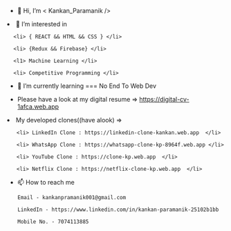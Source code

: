 - 👋 Hi, I’m < Kankan_Paramanik />
 <li>👀 I’m interested in 

      <li> { REACT && HTML && CSS } </li>
      
      <li> {Redux && Firebase} </li>
      
      <l1> Machine Learning </li>
      
      <li> Competitive Programming </li>
      
- 🌱 I’m currently learning 
      === No End To Web Dev
      
- Please have a look at my digital resume => https://digital-cv-1afca.web.app

<li> My developed clones((have alook) =>

       <li> LinkedIn Clone : https://linkedin-clone-kankan.web.app  </li>
       
       <li> WhatsApp Clone : https://whatsapp-clone-kp-8964f.web.app </li>
       
       <li> YouTube Clone : https://clone-kp.web.app  </li>
       
       <li> Netflix Clone : https://netflix-clone-kp.web.app  </li>
 
 
- 📫 How to reach me



      Email - kankanpramanik001@gmail.com
      
      LinkedIn - https://www.linkedin.com/in/kankan-paramanik-25102b1bb
      
      Mobile No. - 7074113885

<!---
Kp31072001/Kp31072001 is a ✨ special ✨ repository because its `README.md` (this file) appears on your GitHub profile.
You can click the Preview link to take a look at your changes.
--->
